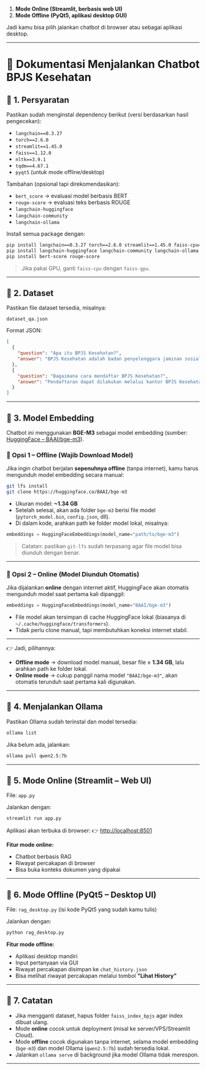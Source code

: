 1. **Mode Online (Streamlit, berbasis web UI)**
2. **Mode Offline (PyQt5, aplikasi desktop GUI)**

Jadi kamu bisa pilih jalankan chatbot di browser atau sebagai aplikasi desktop.

---

# 📄 Dokumentasi Menjalankan Chatbot BPJS Kesehatan

## 📌 1. Persyaratan

Pastikan sudah menginstal dependency berikut (versi berdasarkan hasil pengecekan):

* `langchain==0.3.27`
* `torch==2.6.0`
* `streamlit==1.45.0`
* `faiss==1.12.0`
* `nltk==3.9.1`
* `tqdm==4.67.1`
* `pyqt5` (untuk mode offline/desktop)

Tambahan (opsional tapi direkomendasikan):

* `bert_score` → evaluasi model berbasis BERT
* `rouge-score` → evaluasi teks berbasis ROUGE
* `langchain-huggingface`
* `langchain-community`
* `langchain-ollama`

Install semua package dengan:

```bash
pip install langchain==0.3.27 torch==2.6.0 streamlit==1.45.0 faiss-cpu==1.12.0 nltk==3.9.1 tqdm==4.67.1 pyqt5
pip install langchain-huggingface langchain-community langchain-ollama
pip install bert-score rouge-score
```

> Jika pakai GPU, ganti `faiss-cpu` dengan `faiss-gpu`.

---

## 📌 2. Dataset

Pastikan file dataset tersedia, misalnya:

```
dataset_qa.json
```

Format JSON:

```json
[
  {
    "question": "Apa itu BPJS Kesehatan?",
    "answer": "BPJS Kesehatan adalah badan penyelenggara jaminan sosial di bidang kesehatan."
  },
  {
    "question": "Bagaimana cara mendaftar BPJS Kesehatan?",
    "answer": "Pendaftaran dapat dilakukan melalui kantor BPJS Kesehatan atau aplikasi Mobile JKN."
  }
]
```

---

## 📌 3. Model Embedding

Chatbot ini menggunakan **BGE-M3** sebagai model embedding (sumber: [HuggingFace – BAAI/bge-m3](https://huggingface.co/BAAI/bge-m3)).

### 🔹 Opsi 1 – Offline (Wajib Download Model)

Jika ingin chatbot berjalan **sepenuhnya offline** (tanpa internet), kamu harus mengunduh model embedding secara manual:

```bash
git lfs install
git clone https://huggingface.co/BAAI/bge-m3
```

* Ukuran model: **\~1.34 GB**
* Setelah selesai, akan ada folder `bge-m3` berisi file model (`pytorch_model.bin`, `config.json`, dll).
* Di dalam kode, arahkan path ke folder model lokal, misalnya:

```python
embeddings = HuggingFaceEmbeddings(model_name="path/to/bge-m3")
```

> Catatan: pastikan `git-lfs` sudah terpasang agar file model bisa diunduh dengan benar.

---

### 🔹 Opsi 2 – Online (Model Diunduh Otomatis)

Jika dijalankan **online** dengan internet aktif, HuggingFace akan otomatis mengunduh model saat pertama kali dipanggil:

```python
embeddings = HuggingFaceEmbeddings(model_name="BAAI/bge-m3")
```

* File model akan tersimpan di cache HuggingFace lokal (biasanya di `~/.cache/huggingface/transformers`).
* Tidak perlu clone manual, tapi membutuhkan koneksi internet stabil.

---

👉 Jadi, pilihannya:

* **Offline mode** → download model manual, besar file ± **1.34 GB**, lalu arahkan path ke folder lokal.
* **Online mode** → cukup panggil nama model `"BAAI/bge-m3"`, akan otomatis terunduh saat pertama kali digunakan.


---

## 📌 4. Menjalankan Ollama

Pastikan Ollama sudah terinstal dan model tersedia:

```bash
ollama list
```

Jika belum ada, jalankan:

```bash
ollama pull qwen2.5:7b
```

---

## 📌 5. Mode Online (Streamlit – Web UI)

File: `app.py`

Jalankan dengan:

```bash
streamlit run app.py
```

Aplikasi akan terbuka di browser:
👉 [http://localhost:8501](http://localhost:8501)

**Fitur mode online:**

* Chatbot berbasis RAG
* Riwayat percakapan di browser
* Bisa buka konteks dokumen yang dipakai

---

## 📌 6. Mode Offline (PyQt5 – Desktop UI)

File: `rag_desktop.py` (isi kode PyQt5 yang sudah kamu tulis)

Jalankan dengan:

```bash
python rag_desktop.py
```

**Fitur mode offline:**

* Aplikasi desktop mandiri
* Input pertanyaan via GUI
* Riwayat percakapan disimpan ke `chat_history.json`
* Bisa melihat riwayat percakapan melalui tombol **"Lihat History"**

---

## 📌 7. Catatan

* Jika mengganti dataset, hapus folder `faiss_index_bpjs` agar index dibuat ulang.
* Mode **online** cocok untuk deployment (misal ke server/VPS/Streamlit Cloud).
* Mode **offline** cocok digunakan tanpa internet, selama model embedding (`bge-m3`) dan model Ollama (`qwen2.5:7b`) sudah tersedia lokal.
* Jalankan `ollama serve` di background jika model Ollama tidak merespon.

---
